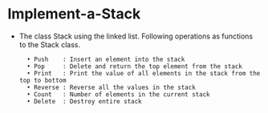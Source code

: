 # Implement-a-Stack

* The class Stack using the linked list. Following operations as functions to the Stack class.

		• Push    : Insert an element into the stack
		• Pop     : Delete and return the top element from the stack
		• Print   : Print the value of all elements in the stack from the top to bottom
		• Reverse : Reverse all the values in the stack
		• Count   : Number of elements in the current stack
		• Delete  : Destroy entire stack
